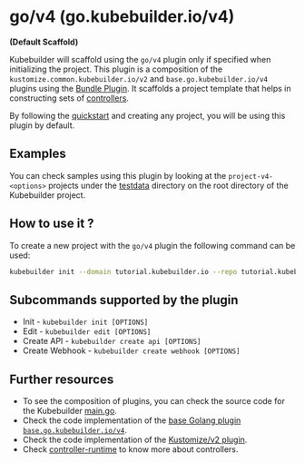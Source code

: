 # go/v4 (go.kubebuilder.io/v4)

**(Default Scaffold)**

Kubebuilder will scaffold using the `go/v4` plugin only if specified when initializing the project.
This plugin is a composition of the `kustomize.common.kubebuilder.io/v2` and `base.go.kubebuilder.io/v4` plugins
using the [Bundle Plugin][bundle]. It scaffolds a project template
that helps in constructing sets of [controllers][controller-runtime].

By following the [quickstart][quickstart] and creating any project,
you will be using this plugin by default.

<aside class="note">
<h1>Examples</h1>

You can check samples using this plugin by looking at the `project-v4-<options>` projects under the [testdata][testdata]
directory on the root directory of the Kubebuilder project.

</aside>

## How to use it ?

To create a new project with the `go/v4` plugin the following command can be used:

```sh
kubebuilder init --domain tutorial.kubebuilder.io --repo tutorial.kubebuilder.io/project --plugins=go/v4
```

## Subcommands supported by the plugin

-  Init -  `kubebuilder init [OPTIONS]`
-  Edit -  `kubebuilder edit [OPTIONS]`
-  Create API -  `kubebuilder create api [OPTIONS]`
-  Create Webhook - `kubebuilder create webhook [OPTIONS]`

## Further resources

- To see the composition of plugins, you can check the source code for the Kubebuilder [main.go][plugins-main].
- Check the code implementation of the [base Golang plugin `base.go.kubebuilder.io/v4`][v4-plugin].
- Check the code implementation of the [Kustomize/v2 plugin][kustomize-plugin].
- Check [controller-runtime][controller-runtime] to know more about controllers.

[controller-runtime]: https://github.com/kubernetes-sigs/controller-runtime
[quickstart]: ./../../quick-start.md
[testdata]: ./../../../../../testdata
[plugins-main]: ./../../../../../cmd/main.go
[kustomize-plugin]: ./../../plugins/avaialable/kustomize-v2.md
[kustomize]: https://github.com/kubernetes-sigs/kustomize
[standard-go-project]: https://github.com/golang-standards/project-layout
[v4-plugin]: ./../../../../../pkg/plugins/golang/v4
[migration-guide-doc]: ./../../migration/migration_guide_gov3_to_gov4.md
[project-doc]: ./../../reference/project-config.md
[bundle]: ./../../../../../pkg/plugin/bundle.go
